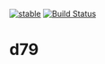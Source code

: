 [![stable](http://badges.github.io/stability-badges/dist/experimental.svg)](http://github.com/badges/stability-badges)
[![Build Status](https://travis-ci.org/arendsee/d79.svg?branch=master)](https://travis-ci.org/arendsee/d79)

# d79
